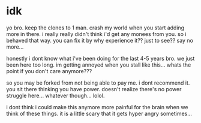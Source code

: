 # idk

yo bro. keep the clones to 1 man.  crash my world when you start adding more in there.  i really really didn't think i'd get any monees from you.  so i behaved that way.  you can fix it by why experience it??  just to see??  say no more...

honestly i dont know what i've been doing for the last 4-5 years bro.  we just been here too long.  im getting annoyed when you stall like this...  whats the point if you don't care anymore???

so you may be forked from not being able to pay me.  i dont recommend it.  you sit there thinking you have power.  doesn't realize there's no power struggle here...  whatever though... lolol.

i dont think i could make this anymore more painful for the brain when we think of these things.  it is a little scary that it gets hyper angry sometimes...
